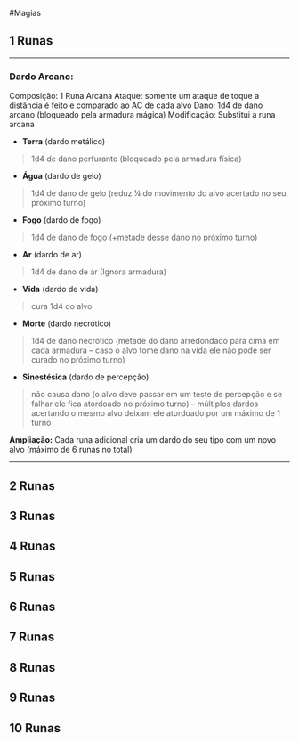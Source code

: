 #Magias

## 1 Runas

---
### Dardo Arcano:
Composição: 1 Runa Arcana
Ataque: somente um ataque de toque a distância é feito e comparado ao AC de cada alvo
Dano: 1d4 de dano arcano (bloqueado pela armadura mágica)
Modificação: Substitui a runa arcana

-	**Terra** (dardo metálico)
> 1d4 de dano perfurante (bloqueado pela armadura física)

-	**Água** (dardo de gelo)
> 1d4 de dano de gelo (reduz ¼ do movimento do alvo acertado no seu próximo turno)

-	**Fogo** (dardo de fogo)
> 1d4 de dano de fogo (+metade desse dano no próximo turno)

-	**Ar** (dardo de ar)
> 1d4 de dano de ar (Ignora armadura)

-	**Vida** (dardo de vida)
> cura 1d4 do alvo
-	**Morte** (dardo necrótico)
> 1d4 de dano necrótico (metade do dano arredondado para cima em cada armadura – caso o alvo tome dano na vida ele não pode ser curado no próximo turno)

-	**Sinestésica** (dardo de percepção)
> não causa dano (o alvo deve passar em um teste de percepção e se falhar ele fica atordoado no próximo turno) – múltiplos dardos acertando o mesmo alvo deixam ele atordoado por um máximo de 1 turno

**Ampliação:** Cada runa adicional cria um dardo do seu tipo com um novo alvo (máximo de 6 runas no total)

---

## 2 Runas

## 3 Runas

## 4 Runas

## 5 Runas

## 6 Runas

## 7 Runas

## 8 Runas

## 9 Runas

## 10 Runas
